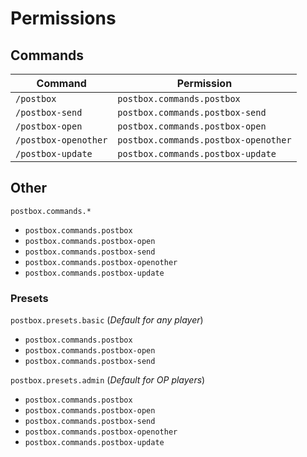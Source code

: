# Permissions

## Commands

|Command             |Permission                          |
|--------------------|------------------------------------|
|`/postbox`          |`postbox.commands.postbox`          |
|`/postbox-send`     |`postbox.commands.postbox-send`     |
|`/postbox-open`     |`postbox.commands.postbox-open`     |
|`/postbox-openother`|`postbox.commands.postbox-openother`|
|`/postbox-update`   |`postbox.commands.postbox-update`   |

## Other

`postbox.commands.*`  

- `postbox.commands.postbox`
- `postbox.commands.postbox-open`
- `postbox.commands.postbox-send`
- `postbox.commands.postbox-openother`
- `postbox.commands.postbox-update`

### Presets

`postbox.presets.basic` (_Default for any player_)  

- `postbox.commands.postbox`
- `postbox.commands.postbox-open`
- `postbox.commands.postbox-send`

`postbox.presets.admin` (_Default for OP players_) 
 
- `postbox.commands.postbox`
- `postbox.commands.postbox-open`
- `postbox.commands.postbox-send`
- `postbox.commands.postbox-openother`
- `postbox.commands.postbox-update`
